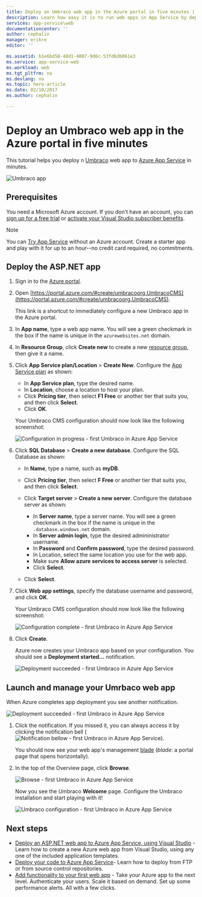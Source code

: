 ```yaml
---
title: Deploy an Umbraco web app in the Azure portal in five minutes | Microsoft Docs
description: Learn how easy it is to run web apps in App Service by deploying a sample ASP.NET app. See your results immediately.
services: app-service\web
documentationcenter: ''
author: cephalin
manager: erikre
editor: ''

ms.assetid: b1e6bd58-48d1-4007-9d6c-53fd6db061e3
ms.service: app-service-web
ms.workload: web
ms.tgt_pltfrm: na
ms.devlang: na
ms.topic: hero-article
ms.date: 02/10/2017
ms.author: cephalin

---
```

# Deploy an Umbraco web app in the Azure portal in five minutes

This tutorial helps you deploy n [Umbraco](https://our.umbraco.org/) web app to [Azure App Service](../app-service/app-service-value-prop-what-is.md) in minutes.

![Umbraco app](./media/app-service-web-get-started-dotnet-portal/defaultpage.png)

## Prerequisites
You need a Microsoft Azure account. If you don't have an account, you can 
[sign up for a free trial](https://azure.microsoft.com/pricing/free-trial/?WT.mc_id=A261C142F) or 
[activate your Visual Studio subscriber benefits](https://azure.microsoft.com/pricing/member-offers/msdn-benefits-details/?WT.mc_id=A261C142F).

> [!NOTE]
> You can [Try App Service](https://azure.microsoft.com/try/app-service/) without an Azure account. Create a starter app and play with
> it for up to an hour--no credit card required, no commitments.
> 
> 

## Deploy the ASP.NET app
1. Sign in to the [Azure portal](https://portal.azure.com).

2. Open [https://portal.azure.com/#create/umbracoorg.UmbracoCMS](https://portal.azure.com/#create/umbracoorg.UmbracoCMS).

    This link is a shortcut to immediately configure a new Umbraco app in the Azure portal.

3. In **App name**, type a web app name. You will see a green checkmark in the box if the name is unique in the `azurewebsites.net` domain.
   
5. In **Resource Group**, click **Create new** to create a new [resource group](../azure-resource-manager/resource-group-overview.md), then give it a name.

7. Click **App Service plan/Location** > **Create New**. Configure the [App Service plan](../app-service/azure-web-sites-web-hosting-plans-in-depth-overview.md) as shown:

    - In **App Service plan**, type the desired name.
    - In **Location**, choose a location to host your plan.
    - Click **Pricing tier**, then select **F1 Free** or another tier that suits you, and then click **Select**.
    - Click **OK**.

    Your Umbraco CMS configuration should now look like the following screenshot:

    ![Configuration in progress - first Umbraco in Azure App Service](./media/app-service-web-get-started-dotnet-portal/configure-in-progress.png)

12. Click **SQL Database** > **Create a new database**. Configure the SQL Database as shown:

    - In **Name**, type a name, such as **myDB**.
    - Click **Pricing tier**, then select **F Free** or another tier that suits you, and then click **Select**.
    - Click **Target server** > **Create a new server**. Configure the database server as shown:

        - In **Server name**, type a server name. You will see a green checkmark in the box if the name is unique in the `.database.windows.net` domain.
        - In **Server admin login**, type the desired admininistrator username.
        - In **Password** and **Confirm password**, type the desired password.
        - In Location, select the same location you use for the web app.
        - Make sure **Allow azure services to access server** is selected.
        - Click **Select**.
    
    - Click **Select**.

13. Click **Web app settings**, specify the database username and password, and click **OK**.

    Your Umbraco CMS configuration should now look like the following screenshot:

    ![Configuration complete - first Umbraco in Azure App Service](./media/app-service-web-get-started-dotnet-portal/configure-complete.png)

14. Click **Create**.
    
    Azure now creates your Umbraco app based on your configuration. You should see a **Deployment started...** notification.

    ![Deployment succeeded - first Umbraco in Azure App Service](./media/app-service-web-get-started-dotnet-portal/deployment-started.png)
   
## Launch and manage your Umrbaco web app

When Azure completes app deployment you see another notification.

![Deployment succeeded - first Umbraco in Azure App Service](./media/app-service-web-get-started-dotnet-portal/deployment-succeeded.png)

1. Click the notification. If you missed it, you can always access it by clicking the notification bell 
(![Notification bellow - first Umbraco in Azure App Service](./media/app-service-web-get-started-dotnet-portal/notification.png)).

    You should now see your web app's management [blade](../azure-resource-manager/resource-group-portal.md#manage-resources) (*blade*: a portal page that opens horizontally).

3. In the top of the Overview page, click **Browse**.
   
    ![Browse - first Umbraco in Azure App Service](./media/app-service-web-get-started-dotnet-portal/browse.png)

    Now you see the Umbraco **Welcome** page. Configure the Umbraco installation and start playing with it!

    ![Umbraco configuration - first Umbraco in Azure App Service](./media/app-service-web-get-started-dotnet-portal/umbraco-config.png)
    
## Next steps
* [Deploy an ASP.NET web app to Azure App Service, using Visual Studio](app-service-web-get-started-dotnet.md) - Learn how to create a 
new Azure web app from Visual Studio, using any one of the included application templates.
* [Deploy your code to Azure App Service](web-sites-deploy.md)- Learn how to deploy from FTP or from source control repositories.
* [Add functionality to your first web app](app-service-web-get-started-2.md) - Take your Azure app to the next level. Authenticate your users. 
Scale it based on demand. Set up some performance alerts. All with a few clicks.
